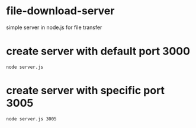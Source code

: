 # file-download-server
simple server in node.js for file transfer

# create server with default port 3000
`node server.js`

# create server with specific port 3005
`node server.js 3005`
